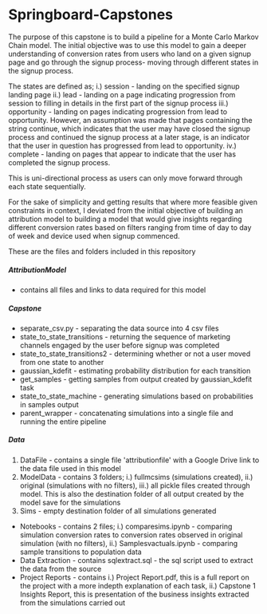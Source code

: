 # Springboard-Capstones
 
The purpose of this capstone is to build a pipeline for a Monte Carlo Markov Chain model. The initial objective was to use this model to gain a deeper understanding of conversion rates from users who land on a given signup page and go through the signup process- moving through different states in the signup process. 

The states are defined as; i.) session - landing on the specified signup landing page
ii.) lead - landing on a page indicating progression from session to filling in details in the first part of the signup process
iii.) opportunity - landing on pages indicating progression from lead to opportunity. However, an assumption was made that pages containing the string continue, which indicates that the user may have closed the signup process and continued the signup process at a later stage, is an indicator that the user in question has progressed from lead to opportunity.
iv.) complete - landing on pages that appear to indicate that the user has completed the signup process.

This is uni-directional process as users can only move forward through each state sequentially. 

For the sake of simplicity and getting results that where more feasible given constraints in context, I deviated from the initial objective of building an attribution model to building a model that would give insights regarding different conversion rates based on filters ranging from time of day to day of week and device used when signup commenced.

These are the files and folders included in this repository

##### AttributionModel
- contains all files and links to data required for this model

##### Capstone 
- separate_csv.py - separating the data source into 4 csv files
- state_to_state_transitions - returning the sequence of marketing channels engaged by the user before signup was completed
- state_to_state_transitions2 - determining whether or not a user moved from one state to another
- gaussian_kdefit - estimating probability distribution for each transition
- get_samples - getting samples from output created by gaussian_kdefit task
- state_to_state_machine - generating simulations based on probabilities in samples output
- parent_wrapper - concatenating simulations into a single file and running the entire pipeline

##### Data
1. DataFile - contains a single file 'attributionfile' with a Google Drive link to the data file used in this model
2. ModelData - contains 3 folders; i.) fullmcsims (simulations created), ii.) original (simulations with no filters), iii.) all pickle files created through model. This is also the destination folder of all output created by the model save for the simulations
3. Sims - empty destination folder of all simulations generated 


- Notebooks - contains 2 files; i.) comparesims.ipynb - comparing simulation conversion rates to conversion rates observed in original simulation (with no filters), ii.) Samplesvactuals.ipynb - comparing sample transitions to population data
- Data Extraction - contains sqlextract.sql - the sql script used to extract the data from the source
- Project Reports - contains i.) Project Report.pdf, this is a full report on the project with a more indepth explanation of each task, ii.) Capstone 1 Insights Report, this is presentation of the business insights extracted from the simulations carried out

